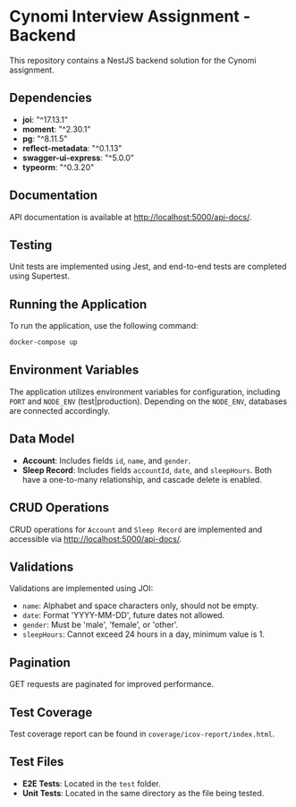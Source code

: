 # Cynomi Interview Assignment - Backend

This repository contains a NestJS backend solution for the Cynomi assignment.

## Dependencies

- **joi**: "^17.13.1"
- **moment**: "^2.30.1"
- **pg**: "^8.11.5"
- **reflect-metadata**: "^0.1.13"
- **swagger-ui-express**: "^5.0.0"
- **typeorm**: "^0.3.20"

## Documentation

API documentation is available at [http://localhost:5000/api-docs/](http://localhost:5000/api-docs/).

## Testing

Unit tests are implemented using Jest, and end-to-end tests are completed using Supertest.

## Running the Application

To run the application, use the following command:

```bash
docker-compose up
```

## Environment Variables

The application utilizes environment variables for configuration, including `PORT` and `NODE_ENV` (test|production). Depending on the `NODE_ENV`, databases are connected accordingly.

## Data Model

- **Account**: Includes fields `id`, `name`, and `gender`.
- **Sleep Record**: Includes fields `accountId`, `date`, and `sleepHours`. Both have a one-to-many relationship, and cascade delete is enabled.

## CRUD Operations

CRUD operations for `Account` and `Sleep Record` are implemented and accessible via [http://localhost:5000/api-docs/](http://localhost:5000/api-docs/).

## Validations

Validations are implemented using JOI:

- `name`: Alphabet and space characters only, should not be empty.
- `date`: Format 'YYYY-MM-DD', future dates not allowed.
- `gender`: Must be 'male', 'female', or 'other'.
- `sleepHours`: Cannot exceed 24 hours in a day, minimum value is 1.

## Pagination

GET requests are paginated for improved performance.

## Test Coverage

Test coverage report can be found in `coverage/icov-report/index.html`.

## Test Files

- **E2E Tests**: Located in the `test` folder.
- **Unit Tests**: Located in the same directory as the file being tested.
